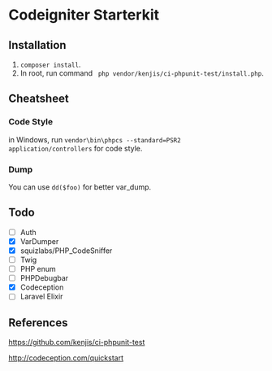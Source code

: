 # Codeigniter Starterkit

## Installation
 1. `composer install`.
 2. In root, run command ` php vendor/kenjis/ci-phpunit-test/install.php`.

## Cheatsheet

### Code Style
in Windows, run `vendor\bin\phpcs --standard=PSR2 application/controllers` for code style.

### Dump
You can use `dd($foo)` for better var_dump. 


## Todo
* [ ] Auth
* [X] VarDumper
* [X] squizlabs/PHP_CodeSniffer
* [ ] Twig
* [ ] PHP enum
* [ ] PHPDebugbar
* [X] Codeception
* [ ] Laravel Elixir

## References
 https://github.com/kenjis/ci-phpunit-test
	
 http://codeception.com/quickstart
